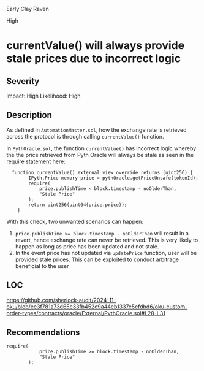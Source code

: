 Early Clay Raven

High

# currentValue() will always provide stale prices due to incorrect logic

## Severity
Impact: High
Likelihood: High

## Description 
As defined in `AutomationMaster.sol`, how the exchange rate is retrieved across the protocol is through calling `currentValue()` function.

In `PythOracle.sol`, the function `currentValue()` has incorrect logic whereby the the price retrieved from Pyth Oracle will always be stale as seen in the require statement here:

```solidity
  function currentValue() external view override returns (uint256) {
        IPyth.Price memory price = pythOracle.getPriceUnsafe(tokenId);
        require(
            price.publishTime < block.timestamp - noOlderThan,
            "Stale Price"
        );
        return uint256(uint64(price.price));
    }
```

With this check, two unwanted scenarios can happen:
1. `price.publishTime >= block.timestamp - noOlderThan` will result in a revert, hence exchange rate can never be retrieved. This is very likely to happen as long as price has been updated and not stale.
2. In the event price has not updated via `updatePrice` function, user will be provided stale prices. This can be exploited to conduct arbitrage beneficial to the user

## LOC
https://github.com/sherlock-audit/2024-11-oku/blob/ee3f781a73d65e33fb452c9a44eb1337c5cfdbd6/oku-custom-order-types/contracts/oracle/External/PythOracle.sol#L28-L31

## Recommendations

```solidity
require(
            price.publishTime >= block.timestamp - noOlderThan,
            "Stale Price"
        );
```